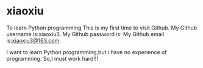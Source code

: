 # xiaoxiu
To learn Python programming
This is my first time to visit Github.
My Github username is:xiaoxiu3.
My Github password is:
My Github email is:xiaoxiu3@163.com.

I want to learn Python programming,but i have no experience of programming.
So,I must work hard!!!
